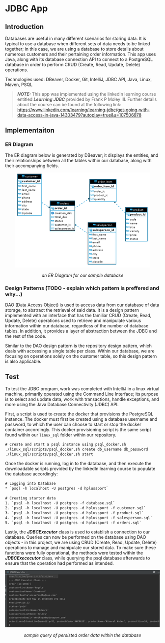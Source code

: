 # JDBC App

## Introduction
Databases are useful in many different scenarios for storing data. It is typical to use a database when different sets of data needs to be linked together; in this case, we are using a database to store details about numerous customers and their pertaining order information. This app uses Java, along with its database connection API to connect to a PostgreSQL database in order to perform CRUD (Create, Read, Update, Delete) operations.

Technologies used: DBeaver, Docker, Git, IntelliJ, JDBC API, Java, Linux, Maven, PSQL

> **_NOTE:_** This app was implemented using the linkedIn learning course entitled ***Learning JDBC*** provided by Frank P Moley III. Further details about the course can be found at the following link:
https://www.linkedin.com/learning/learning-jdbc/get-going-with-data-access-in-java-14303479?autoplay=true&u=107506978

## Implementaiton
### ER Diagram
The ER diagram below is generated by DBeaver; it displays the entities, and their relationships between all the tables within our database, along with their accompanying fields.

<p align="center">
    <img src="./assets/ERDiagram.PNG" alt="">
</p>
<p align="center">
    <i>an ER Diagram for our sample database</i>
</p>

### Design Patterns (TODO - explain which pattern is preffered and why...)
DAO (Data Access Object) is used to access data from our database of data storage, to abstract the retrieval of said data. It is a design pattern implemented with an  interface that has the familiar CRUD (Create, Read, Update, Delete) operations used to retrieve and manipulate various information within our database, regardless of the number of database tables. In addition, it provides a layer of abstraction between the JDBC and the rest of the code. 

Similar to the DAO design pattern is the repository design pattern, which deals with accessing a single table per class. Within our database, we are focusing on operations solely on the customer table, so this design pattern is also applicable.

## Test
To test the JDBC program, work was completed with IntelliJ in a linux virtual machine, primarily operated using the Command Line Interface; its purpose is to select and update data, work with transactions, handle exceptions, and more using the Java Database Connectivity (JDBC) API.

 First, a script is used to create the docker that provisions the PostgreSQL instance. The docker must first be created using a database username and password, to which the user can choose to start or stop the docker container accordingly. This docker provisioning script is the same script found within our `linux_sql` folder within our repository.
```
# Create and start a psql instance using psql_docker.sh
./linux_sql/scripts/psql_docker.sh create db_username db_password
./linux_sql/scripts/psql_docker.sh start
```

Once the docker is running, log in to the database, and then execute the downloadable scripts provided by the linkedIn learning course to populate the database accordingly: 

```
# Logging into Database
* `psql -h localhost -U postgres -d hplussport`

# Creating starter data
1. `psql -h localhost -U postgres -f database.sql`
2. `psql -h localhost -U postgres -d hplussport -f customer.sql`
3. `psql -h localhost -U postgres -d hplussport -f product.sql`
4. `psql -h localhost -U postgres -d hplussport -f salesperson.sql`
5. `psql -h localhost -U postgres -d hplussport -f orders.sql`
```

Lastly, the ***JDBCExecutor*** class is used to establish a connection to our database. Queries can now be performed on the database using DAO objects - in this project, we are using CRUD (Create, Read, Update, Delete) operations to manage and manipulate our stored data. To make sure these functions were fully operational, the methods were tested within the ***JDBCExececutor*** class, while querying the psql database afterwards to ensure that the operation had performed as intended.

<p align="center">
    <img src="./assets/sampleOutput.PNG" alt="">
</p>
<p align="center">
    <i>sample query of persisted order data within the database</i>
</p>

